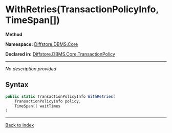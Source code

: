 # WithRetries(TransactionPolicyInfo, TimeSpan[])

**Method**

**Namespace:** [Diffstore.DBMS.Core](Diffstore.DBMS.Core.md)

**Declared in:** [Diffstore.DBMS.Core.TransactionPolicy](Diffstore.DBMS.Core.TransactionPolicy.md)

------


*No description provided*

## Syntax

```csharp
public static TransactionPolicyInfo WithRetries(
	TransactionPolicyInfo policy,
	TimeSpan[] waitTimes
)
```

------

[Back to index](index.md)